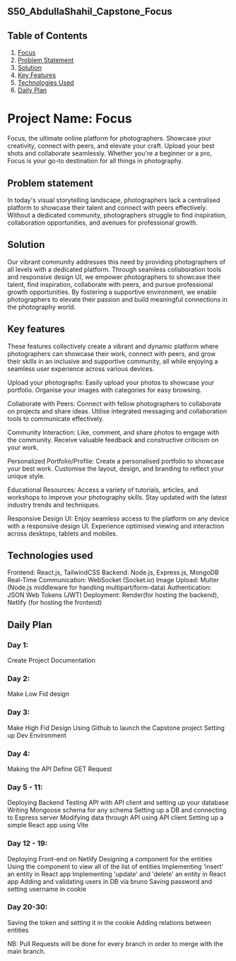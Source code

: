 ## S50_AbdullaShahil_Capstone_Focus

## Table of Contents
1. [Focus](#focus)
2. [Problem Statement](#problem-statement)
3. [Solution](#solution)
4. [Key Features](#key-features)
5. [Technologies Used](#technologies-used)
6. [Daily Plan](#daily-plan)



# **Project Name: Focus**
Focus, the ultimate online platform for photographers. Showcase your creativity, connect with peers, and elevate your craft. Upload your best shots and collaborate seamlessly. Whether you're a beginner or a pro, Focus is your go-to destination for all things in photography.

## Problem statement
In today's visual storytelling landscape, photographers lack a centralised platform to showcase their talent and connect with peers effectively. Without a dedicated community, photographers struggle to find inspiration, collaboration opportunities, and avenues for professional growth.

## Solution
Our vibrant community addresses this need by providing photographers of all levels with a dedicated platform. Through seamless collaboration tools and responsive design UI, we empower photographers to showcase their talent, find inspiration, collaborate with peers, and pursue professional growth opportunities. By fostering a supportive environment, we enable photographers to elevate their passion and build meaningful connections in the photography world.


## Key features

These features collectively create a vibrant and dynamic platform where photographers can showcase their work, connect with peers, and grow their skills in an inclusive and supportive community, all while enjoying a seamless user experience across various devices.

Upload your photographs:
Easily upload your photos to showcase your portfolio.
Organise your images with categories for easy browsing.

Collaborate with Peers:
Connect with fellow photographers to collaborate on projects and share ideas.
Utilise integrated messaging and collaboration tools to communicate effectively.

Community Interaction:
Like, comment, and share photos to engage with the community.
Receive valuable feedback and constructive criticism on your work.


Personalized Portfolio/Profile:
Create a personalised portfolio to showcase your best work.
Customise the layout, design, and branding to reflect your unique style.

Educational Resources:
Access a variety of tutorials, articles, and workshops to improve your photography skills.
Stay updated with the latest industry trends and techniques.

Responsive Design UI:
Enjoy seamless access to the platform on any device with a responsive design UI.
Experience optimised viewing and interaction across desktops, tablets and mobiles.


## Technologies used

Frontend: React.js, TailwindCSS
Backend: Node.js, Express.js, MongoDB
Real-Time Communication: WebSocket (Socket.io)
Image Upload: Multer (Node.js middleware for handling multipart/form-data)
Authentication: JSON Web Tokens (JWT)
Deployment: Render(for hosting the backend), Netlify (for hosting the frontend)



## Daily Plan

### Day 1:
Create Project Documentation

### Day 2:
Make Low Fid design

### Day 3:
Make High Fid Design
Using Github to launch the Capstone project
Setting up Dev Environment

### Day 4:
Making the API
Define GET Request


### Day 5 - 11:
Deploying Backend
Testing API with API client and setting up your database
Writing Mongoose schema for any schema
Setting up a DB and connecting to Express server
Modifying data through API using API client
Setting up a simple React app using Vite

### Day 12 - 19:
Deploying Front-end on Netlify
Designing a component for the entities
Using the component to view all of the list of entities
Implementing ‘insert’ an entity in React app
Implementing 'update' and 'delete' an entity in React app
Adding and validating users in DB via bruno
Saving password and setting username in cookie


### Day 20-30:
Saving the token and setting it in the cookie
Adding relations between entities


NB: Pull Requests will be done for every branch in order to merge with the main branch.
